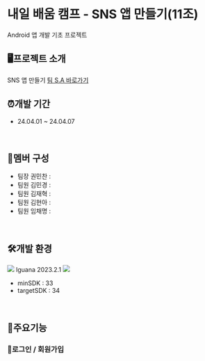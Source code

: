 # 내일 배움 캠프 - SNS 앱 만들기(11조)
Android 앱 개발 기초 프로젝트
<br>

## 🖥️프로젝트 소개
SNS 앱 만들기
[팀 S.A 바로가기](https://teamsparta.notion.site/11-41a2bb816a534fbd81e84728a14344c0)
<br>

## ⏰개발 기간
* 24.04.01 ~ 24.04.07
<br>

## 👥멤버 구성
* 팀장 권민찬 :
* 팀원 김민경 :
* 팀원 김재혁 :
* 팀원 김현아 :
* 팀원 임채명 :
<br>

## 🛠️개발 환경
<img src="https://img.shields.io/badge/Android_Studio-3DDC84?style=for-the-badge&logo=android-studio&logoColor=white"/> Iguana 2023.2.1
<img src="https://img.shields.io/badge/Kotlin-0095D5?&style=for-the-badge&logo=kotlin&logoColor=white"/>
* minSDK : 33
* targetSDK : 34
<br>

## 📌주요기능
### 📍로그인 / 회원가입

